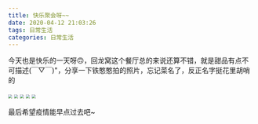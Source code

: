 ```yaml
---
title: 快乐聚会呀~~
date: 2020-04-12 21:03:26
tags: 日常生活
categories: 日常生活
---
```


今天也是快乐的一天呀🙃，回龙窝这个餐厅总的来说还算不错，就是甜品有点不可描述(￣▽￣)"，分享一下铁憨憨拍的照片，忘记菜名了，反正名字挺花里胡哨的

<!-- more -->

<img src="https://personalblog-1301685299.cos.ap-nanjing.myqcloud.com/MyBlog-Images/%E8%81%9A%E4%BC%9A%EF%BC%881%EF%BC%89/Image_01.JPG" style="zoom: 50%;" />

<img src="https://personalblog-1301685299.cos.ap-nanjing.myqcloud.com/MyBlog-Images/%E8%81%9A%E4%BC%9A%EF%BC%881%EF%BC%89/Image_02.JPG" style="zoom:50%;" />

<img src="https://personalblog-1301685299.cos.ap-nanjing.myqcloud.com/MyBlog-Images/%E8%81%9A%E4%BC%9A%EF%BC%881%EF%BC%89/Image_03.JPG" style="zoom:50%;" />

<img src="https://personalblog-1301685299.cos.ap-nanjing.myqcloud.com/MyBlog-Images/%E8%81%9A%E4%BC%9A%EF%BC%881%EF%BC%89/Image_04.JPG" style="zoom:50%;" />

<img src="https://personalblog-1301685299.cos.ap-nanjing.myqcloud.com/MyBlog-Images/%E8%81%9A%E4%BC%9A%EF%BC%881%EF%BC%89/Image_05.JPG" style="zoom:50%;" />

最后希望疫情能早点过去吧~

